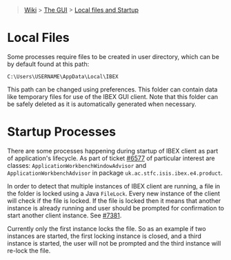 > [Wiki](Home) > [The GUI](The-GUI) > [Local files and Startup](Local-files-and-start-up)

# Local Files
Some processes require files to be created in user directory, which can be by default found at this path:

`C:\Users\USERNAME\AppData\Local\IBEX`

This path can be changed using preferences.
This folder can contain data like temporary files for use of the IBEX GUI client.
Note that this folder can be safely deleted as it is automatically generated when necessary.

# Startup Processes
There are some processes happening during startup of IBEX client as part of application's lifecycle.
As part of ticket [#6577](https://github.com/ISISComputingGroup/IBEX/issues/6577) of particular interest
are classes: `ApplicationWorkbenchWindowAdvisor` and `ApplicationWorkbenchAdvisor` in package `uk.ac.stfc.isis.ibex.e4.product`.

In order to detect that multiple instances of IBEX client are running, a file in the folder is locked using a Java `FileLock`. Every new instance of the client will check if the file is locked. If the file is locked then it means that another instance is already running and user should be prompted for confirmation to start another client instance. See [#7381](https://github.com/ISISComputingGroup/IBEX/issues/7381).

Currently only the first instance locks the file. So as an example if two instances are started, the first locking instance is closed, and a third instance is started, the user will not be prompted and the third instance will re-lock the file.